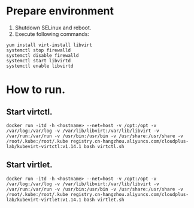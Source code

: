 
# Prepare environment

1. Shutdown SELinux and reboot.
2. Execute following commands:
```
yum install virt-install libvirt 
systemctl stop firewalld
systemctl disable firewalld
systemctl start libvirtd
systemctl enable libvirtd
```

# How to run.
## Start virtctl.

```
docker run -itd -h <hostname> --net=host -v /opt:/opt -v /var/log:/var/log -v /var/lib/libvirt:/var/lib/libvirt -v /var/run:/var/run -v /usr/bin:/usr/bin -v /usr/share:/usr/share -v /root/.kube:/root/.kube registry.cn-hangzhou.aliyuncs.com/cloudplus-lab/kubevirt-virtctl:v1.14.1 bash virtctl.sh
```

## Start virtlet.

```
docker run -itd -h <hostname> --net=host -v /opt:/opt -v /var/log:/var/log -v /var/lib/libvirt:/var/lib/libvirt -v /var/run:/var/run -v /usr/bin:/usr/bin -v /usr/share:/usr/share -v /root/.kube:/root/.kube registry.cn-hangzhou.aliyuncs.com/cloudplus-lab/kubevirt-virtlet:v1.14.1 bash virtlet.sh
```
